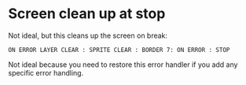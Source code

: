 # Screen clean up at stop

Not ideal, but this cleans up the screen on break:

```
ON ERROR LAYER CLEAR : SPRITE CLEAR : BORDER 7: ON ERROR : STOP
```

Not ideal because you need to restore this error handler if you add any specific error handling. 
